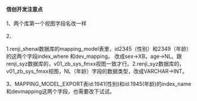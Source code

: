 #### 信创开发注意点

1、两个库第一个视图字段名改一样

2、

​	1.renji_shenai数据库的mapping_model表里，id2345（性别）和2349（年龄）的这两个字段index_where	和dev_mapping。
​	改成sex->XB，age->NL。跟renji_syz数据库的，v01_zb_sys_fmxx视图一致才行。
​	2.renji_syz数据库的，v01_zb_sys_fmxx视图，NL（年龄）字段的数据类型，改成VARCHAR->INT。

3、MAPPING_MODEL_EXPORT表id:1941(性别)和id:1945(年龄)的index_name和devmapping这两个字段，也需要改下试试。